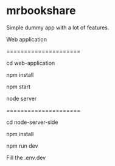 # mrbookshare

Simple dummy app with a lot of features.

Web application

=====================

cd web-application

npm install

npm start

node server

=====================

cd node-server-side

npm install

npm run dev

Fill the .env.dev
